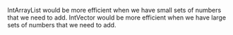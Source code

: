 IntArrayList would be more efficient when we have small sets of numbers that we need to add.
IntVector would be more efficient when we have large sets of numbers that we need to add.

